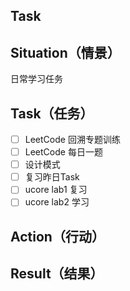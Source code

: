 ## Task

## Situation（情景）

日常学习任务

## Task（任务）

- [ ] LeetCode 回溯专题训练
- [ ] LeetCode 每日一题
- [ ] 设计模式  
- [ ] 复习昨日Task
- [ ] ucore lab1 复习
- [ ] ucore lab2 学习

## Action（行动）



## Result（结果）













